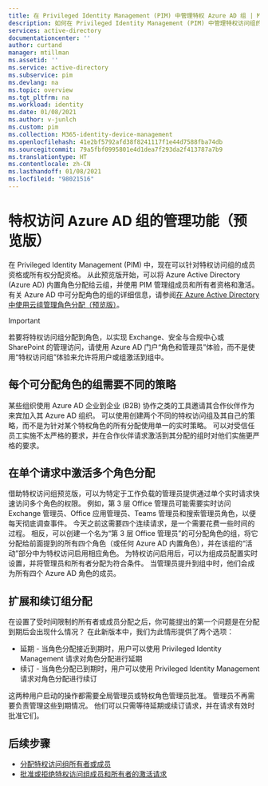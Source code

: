 ```yaml
---
title: 在 Privileged Identity Management (PIM) 中管理特权 Azure AD 组 | Microsoft Docs
description: 如何在 Privileged Identity Management (PIM) 中管理特权访问组的成员和所有者
services: active-directory
documentationcenter: ''
author: curtand
manager: mtillman
ms.assetid: ''
ms.service: active-directory
ms.subservice: pim
ms.devlang: na
ms.topic: overview
ms.tgt_pltfrm: na
ms.workload: identity
ms.date: 01/08/2021
ms.author: v-junlch
ms.custom: pim
ms.collection: M365-identity-device-management
ms.openlocfilehash: 41e2bf5792afd38f8241117f1e44d7588fba74db
ms.sourcegitcommit: 79a5fbf0995801e4d1dea7f293da2f413787a7b9
ms.translationtype: HT
ms.contentlocale: zh-CN
ms.lasthandoff: 01/08/2021
ms.locfileid: "98021516"
---
```

# <a name="management-capabilities-for-privileged-access-azure-ad-groups-preview"></a>特权访问 Azure AD 组的管理功能（预览版）

在 Privileged Identity Management (PIM) 中，现在可以针对特权访问组的成员资格或所有权分配资格。 从此预览版开始，可以将 Azure Active Directory (Azure AD) 内置角色分配给云组，并使用 PIM 管理组成员和所有者资格和激活。 有关 Azure AD 中可分配角色的组的详细信息，请参阅[在 Azure Active Directory 中使用云组管理角色分配（预览版）](../roles/groups-concept.md)。

>[!Important]
> 若要将特权访问组分配到角色，以实现 Exchange、安全与合规中心或 SharePoint 的管理访问，请使用 Azure AD 门户“角色和管理员”体验，而不是使用“特权访问组”体验来允许将用户或组激活到组中。

## <a name="require-different-policies-for-each-role-assignable-group"></a>每个可分配角色的组需要不同的策略

某些组织使用 Azure AD 企业到企业 (B2B) 协作之类的工具邀请其合作伙伴作为来宾加入其 Azure AD 组织。 可以使用创建两个不同的特权访问组及其自己的策略，而不是为针对某个特权角色的所有分配使用单一的实时策略。 可以对受信任员工实施不太严格的要求，并在合作伙伴请求激活到其分配的组时对他们实施更严格的要求。

## <a name="activate-multiple-role-assignments-in-a-single-request"></a>在单个请求中激活多个角色分配

借助特权访问组预览版，可以为特定于工作负载的管理员提供通过单个实时请求快速访问多个角色的权限。 例如，第 3 层 Office 管理员可能需要实时访问 Exchange 管理员、Office 应用管理员、Teams 管理员和搜索管理员角色，以便每天彻底调查事件。 今天之前这需要四个连续请求，是一个需要花费一些时间的过程。 相反，可以创建一个名为“第 3 层 Office 管理员”的可分配角色的组，将它分配给前面提到的所有四个角色（或任何 Azure AD 内置角色），并在该组的“活动”部分中为特权访问启用相应角色。 为特权访问启用后，可以为组成员配置实时设置，并将管理员和所有者分配为符合条件。 当管理员提升到组中时，他们会成为所有四个 Azure AD 角色的成员。

## <a name="extend-and-renew-group-assignments"></a>扩展和续订组分配

在设置了受时间限制的所有者或成员分配之后，你可能提出的第一个问题是在分配到期后会出现什么情况？ 在此新版本中，我们为此情形提供了两个选项：

- 延期 - 当角色分配接近到期时，用户可以使用 Privileged Identity Management 请求对角色分配进行延期
- 续订 - 当角色分配已到期时，用户可以使用 Privileged Identity Management 请求对角色分配进行续订

这两种用户启动的操作都需要全局管理员或特权角色管理员批准。 管理员不再需要负责管理这些到期情况。 他们可以只需等待延期或续订请求，并在请求有效时批准它们。

## <a name="next-steps"></a>后续步骤

- [分配特权访问组所有者或成员](groups-assign-member-owner.md)
- [批准或拒绝特权访问组成员和所有者的激活请求](groups-approval-workflow.md)

